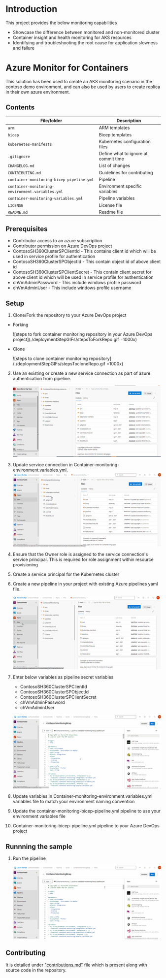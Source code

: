 # Introduction
This project provides the below monitoring capabilities
- Showcase the difference between monitored and non-monitored cluster
- Container insight and health monitoring for AKS resources
- Identifying and troubleshooting the root cause for application slowness and failure

# Azure Monitor for Containers
This solution has been used to create an AKS monitoring scenario in the contoso demo environment, and can also be used by users to create replica in their own azure environment.

## Contents

| File/folder                                      | Description                                |
|--------------------------------------------------|--------------------------------------------|
| `arm`                                            | ARM templates                             |
| `bicep`                                            | Bicep templates                             |
| `kubernetes-manifests`                                           | Kubernetes configuration files            |
| `.gitignore`                                     | Define what to ignore at commit time      |
| `CHANGELOG.md`                                   | List of changes                           |
| `CONTRIBUTING.md`                                | Guidelines for contributing               |
| `container-monitoring-bicep-pipeline.yml`              | Pipeline                             |
| `container-monitoring-environment.variables.yml` | Environment specific variables            |
| `container-monitoring-variables.yml`             | Pipeline variables                        |
| `LICENSE`                                        | License file                         |
| `README.md`                                      | Readme file                        |

## Prerequisites

* Contributor access to an azure subscription
* Contributor permission on Azure DevOps project
* ContosoSH360ClusterSPClientId - This contains client id which will be used in service profile for authentication
* ContosoSH360ClusterSPObjectId - This contain object id of above client id
* ContosoSH360ClusterSPClientSecret  - This contain client secret for above client id which will be used in service profile for authentication
* chVmAdminPassword - This include windows profile password
* chVmAdminUser - This include windows profile username

## Setup

1. Clone/Fork the repository to your Azure DevOps project
- Forking

    ![steps to fork container monitoring repository in your Azure DevOps project](./deploymentStepGIFs/stepsToForkRepo.gif =1000x)

- Clone

    ![steps to clone container monitoring repository](./deploymentStepGIFs/stepsTocloneRepo.gif =1000x)

2. Use an existing or create a new service connection as part of azure authentication from pipeline. 

    ![steps to create new service connection](./deploymentStepGIFs/stepsToCreateServiceConnection.gif)

3. Update service connection in Container-monitoring-environment.variables.yml.
    ![Steps to update service connection in variable file](./deploymentStepGIFs/updateSPNInVariableFile.gif)

1. Ensure that the Owner role is assigned to the service connection's service principal. This is required for role assignment within resource provisioning
1. Create a service principal for the Kubernetes cluster
1. Create a new pipeline in your project with existing Azure pipelines yaml file.

    ![steps to create pipeline](./deploymentStepGIFs/stepsToCreatePipeline.gif)

4. Enter below variables as pipeline secret variables

    - ContosoSH360ClusterSPClientId
    - ContosoSH360ClusterSPObjectId
    - ContosoSH360ClusterSPClientSecret
    - chVmAdminPassword
    - chVmAdminUser

    ![steps to add pipeline variables](./deploymentStepGIFs/stepsToAddPipelineVariables.gif)

7. Update variables in Container-monitoring-environment.variables.yml variables file to match your environment naming convention
8. Update the container-monitoring-bicep-pipeline.yml pipeline to use your environment variables file
9. Container-monitoring-bicep-pipeline.yml pipeline to your Azure DevOps project

## Runnning the sample

1.  Run the pipeline

    ![steps to run pipeline](./deploymentStepGIFs/stepsToRunPipeline.gif)

## Contributing

It is detailed under ["contributions.md"]() file which is present along with source code in the repository.